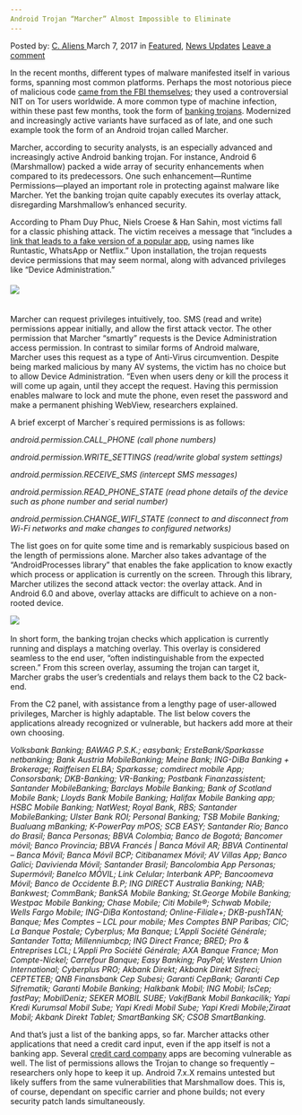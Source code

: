 ```yaml
---
Android Trojan “Marcher” Almost Impossible to Eliminate
---
```

<article class="post-listing post-18480 post type-post status-publish format-standard has-post-thumbnail hentry 
 tag-android tag-eliminate tag-impossible tag-marcher tag-trojan">
<div class="post-inner">
<span>Posted by: <a href="https://www.deepdotweb.com/author/caliens/" title="">C. Aliens </a></span>
<span>March 7, 2017</span>
<span>in <a href="https://www.deepdotweb.com/category/deepdot-news/" rel="category tag">Featured</a>, <a href="https://www.deepdotweb.com/category/news-updates/" rel="category tag">News Updates</a></span>
<span><a href="https://www.deepdotweb.com/2017/03/07/android-trojan-marcher-almost-impossible-eliminate/#respond">Leave a comment</a></span>


<p>In the recent months, different types of malware manifested itself in various forms, spanning most common platforms. Perhaps the most notorious piece of malicious code <a href="https://www.deepdotweb.com/tag/fbi/">came from the FBI themselves</a>; they used a controversial NIT on Tor users worldwide. A more common type of machine infection, within these past few months, took the form of <a href="https://www.deepdotweb.com/2017/02/09/suspected-hacker-behind-neverquest-banking-trojan-arrested-spain/">banking trojans</a>. Modernized and increasingly active variants have surfaced as of late, and one such example took the form of an Android trojan called Marcher.</p>
<p>Marcher, according to security analysts, is an especially advanced and increasingly active Android banking trojan. For instance, Android 6 (Marshmallow) packed a wide array of security enhancements when compared to its predecessors. One such enhancement—Runtime Permissions—played an important role in protecting against malware like Marcher. Yet the banking trojan quite capably executes its overlay attack, disregarding Marshmallow&#8217;s enhanced security.</p>
<p>According to Pham Duy Phuc, Niels Croese &amp; Han Sahin, most victims fall for a classic phishing attack. The victim receives a message that &#8220;includes a <a href="https://www.securify.nl/blog/SFY20170202/marcher___android_banking_trojan_on_the_rise.html">link that leads to a fake version of a popular app</a>, using names like Runtastic, WhatsApp or Netflix.” Upon installation, the trojan requests device permissions that may seem normal, along with advanced privileges like &#8220;Device Administration.”</p>
<h6><a id="post-18480-_gjdgxs"></a><img class="wp-image-18486 aligncenter" src="/imgs/2017/03/word-image.png" srcset="/imgs/2017/03/word-image.png 940w, /imgs/2017/03/word-image-300x102.png 300w" sizes="(max-width: 940px) 100vw, 940px" /></h6>
<p>Marcher can request privileges intuitively, too. SMS (read and write) permissions appear initially, and allow the first attack vector. The other permission that Marcher &#8220;smartly” requests is the Device Administration access permission. In contrast to similar forms of Android malware, Marcher uses this request as a type of Anti-Virus circumvention. Despite being marked malicious by many AV systems, the victim has no choice but to allow Device Administration. “Even when users deny or kill the process it will come up again, until they accept the request. Having this permission enables malware to lock and mute the phone, even reset the password and make a permanent phishing WebView, researchers explained.</p>
<p>A brief excerpt of Marcher`s required permissions is as follows:</p>
<p><a id="post-18480-_1fob9te"></a><em>android.permission.CALL_PHONE (call phone numbers)</em></p>
<p><em><a id="post-18480-_3znysh7"></a>android.permission.WRITE_SETTINGS (read/write global system settings)</em></p>
<p><em><a id="post-18480-_2et92p0"></a>android.permission.RECEIVE_SMS (intercept SMS messages)</em></p>
<p><em><a id="post-18480-_tyjcwt"></a>android.permission.READ_PHONE_STATE (read phone details of the device such as phone number and serial number)</em></p>
<p><em><a id="post-18480-_3dy6vkm"></a>android.permission.CHANGE_WIFI_STATE (connect to and disconnect from Wi-Fi networks and make changes to configured networks)</em></p>
<p>The list goes on for quite some time and is remarkably suspicious based on the length of permissions alone. Marcher also takes advantage of the &#8220;AndroidProcesses library” that enables the fake application to know exactly which process or application is currently on the screen. Through this library, Marcher utilizes the second attack vector: the overlay attack. And in Android 6.0 and above, overlay attacks are difficult to achieve on a non-rooted device.</p>
<p><img class="wp-image-18487 aligncenter" src="/imgs/2017/03/word-image-1.png" srcset="/imgs/2017/03/word-image-1.png 426w, /imgs/2017/03/word-image-1-300x173.png 300w" sizes="(max-width: 426px) 100vw, 426px" /></p>
<p>In short form, the banking trojan checks which application is currently running and displays a matching overlay. This overlay is considered seamless to the end user, “often indistinguishable from the expected screen.” From this screen overlay, assuming the trojan can target it, Marcher grabs the user&#8217;s credentials and relays them back to the C2 back-end.</p>
<p>From the C2 panel, with assistance from a lengthy page of user-allowed privileges, Marcher is highly adaptable. The list below covers the applications already recognized or vulnerable, but hackers add more at their own choosing.</p>
<p><a id="post-18480-_1t3h5sf"></a><em>Volksbank Banking; BAWAG P.S.K.; easybank; ErsteBank/Sparkasse netbanking; Bank Austria MobileBanking; Meine Bank; ING-DiBa Banking + Brokerage; Raiffeisen ELBA; Sparkasse; comdirect mobile App; Consorsbank; DKB-Banking; VR-Banking; Postbank Finanzassistent; Santander MobileBanking; Barclays Mobile Banking; Bank of Scotland Mobile Bank; Lloyds Bank Mobile Banking; Halifax Mobile Banking app; HSBC Mobile Banking; NatWest; Royal Bank, RBS; Santander MobileBanking; Ulster Bank ROI; Personal Banking; TSB Mobile Banking; Bualuang mBanking; K-PowerPay mPOS; SCB EASY; Santander Río; Banco do Brasil; Banca Personas; BBVA Colombia; Banco de Bogotá; Bancomer móvil; Banco Provincia; BBVA Francés | Banca Móvil AR; BBVA Continental &#8211; Banca Móvil; Banca Móvil BCP; Citibanamex Móvil; AV Villas App; Banco Galici; Davivienda Móvil; Santander Brasil; Bancolombia App Personas; Supermóvil; Banelco MÓVIL; Link Celular; Interbank APP; Bancoomeva Móvil; Banco de Occidente B.P; ING DIRECT Australia Banking; NAB; Bankwest; CommBank; BankSA Mobile Banking; St.George Mobile Banking; Westpac Mobile Banking; Chase Mobile; Citi Mobile®; Schwab Mobile; Wells Fargo Mobile; ING-DiBa Kontostand; Online-Filiale+; DKB-pushTAN; Banque; Mes Comptes &#8211; LCL pour mobile; Mes Comptes BNP Paribas; CIC; La Banque Postale; Cyberplus; Ma Banque; L&#8217;Appli Société Générale; Santander Totta; Millenniumbcp; ING Direct France; BRED; Pro &amp; Entreprises LCL; L&#8217;Appli Pro Société Générale; AXA Banque France; Mon Compte-Nickel; Carrefour Banque; Easy Banking; PayPal; Western Union International; Cyberplus PRO; Akbank Direkt; Akbank Direkt Sifreci; CEPTETEB; QNB Finansbank Cep Subesi; Garanti CepBank; Garanti Cep Sifrematik; Garanti Mobile Banking; Halkbank Mobil; ING Mobil; IsCep; fastPay; MobilDeniz; SEKER MOBIL SUBE; VakifBank Mobil Bankacilik; Yapi Kredi Kurumsal Mobil Sube; Yapi Kredi Mobil Sube; Yapi Kredi Mobile;Ziraat Mobil; Akbank Direkt Tablet; SmartBanking SK; CSOB SmartBanking.</em></p>
<p>And that&#8217;s just a list of the banking apps, so far. Marcher attacks other applications that need a credit card input, even if the app itself is not a banking app. Several <a href="https://www.databreaches.net/your-visa-credit-card-can-be-hacked-in-just-six-seconds-study/">credit card company</a> apps are becoming vulnerable as well. The list of permissions allows the Trojan to change so frequently – researchers only hope to keep it up. Android 7.x.X remains untested but likely suffers from the same vulnerabilities that Marshmallow does. This is, of course, dependant on specific carrier and phone builds; not every security patch lands simultaneously.</p>
</div>
<span style="display:none"><a href="https://www.deepdotweb.com/tag/android/" rel="tag">android</a> <a href="https://www.deepdotweb.com/tag/eliminate/" rel="tag">eliminate</a> <a href="https://www.deepdotweb.com/tag/impossible/" rel="tag">impossible</a> <a href="https://www.deepdotweb.com/tag/marcher/" rel="tag">marcher</a> <a href="https://www.deepdotweb.com/tag/trojan/" rel="tag">trojan</a></span> <span style="display:none" class="updated">2017-03-07</span>
<div style="display:none" class="vcard author" itemprop="author" itemscope itemtype="http://schema.org/Person"><strong class="fn" itemprop="name"><a href="https://www.deepdotweb.com/author/caliens/" title="Posts by C. Aliens" rel="author">C. Aliens</a></strong></div>
</div>
</article>

